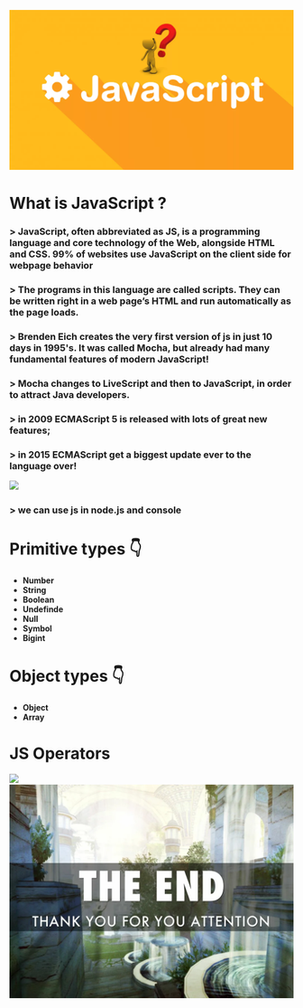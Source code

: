 ![](./i%20(1).webp)
# What is JavaScript ?
### > JavaScript, often abbreviated as JS, is a programming language and core technology of the Web, alongside HTML and CSS. 99% of websites use JavaScript on the client side for webpage behavior
### > The programs in this language are called scripts. They can be written right in a web page’s HTML and run automatically as the page loads.
### > Brenden Eich creates the very first version of js in just 10 days in 1995's. It was called Mocha, but already had many fundamental features of modern JavaScript!
### > Mocha changes to LiveScript and then to JavaScript, in order to attract Java developers.
### > in 2009 ECMAScript 5 is released with lots of great new features;
### > in 2015 ECMAScript get a biggest update ever to the language over!
![](https://media.geeksforgeeks.org/wp-content/cdn-uploads/20230302180217/JavaScript-Versions.png)
### > we can use js in node.js and console
# Primitive types 👇            
+ ****Number****
+ ****String****
+ ****Boolean****
+ ****Undefinde****
+ ****Null****
+ ****Symbol****
+ ****Bigint****
# Object types 👇
+ ****Object****
+ ****Array****
# JS Operators
![](https://cdn.hashnode.com/res/hashnode/image/upload/v1609909393567/WSF4GApTZ.png?auto=compress,format&format=webp)
![](./i.webp)
